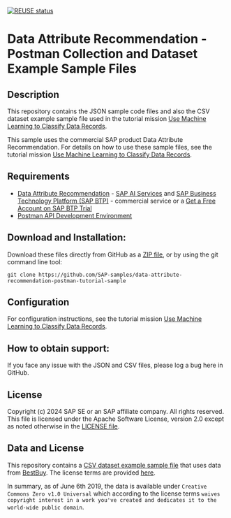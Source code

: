 <!--
SPDX-FileCopyrightText: 2024 SAP AI Services

SPDX-License-Identifier: Apache-2.0
-->

[![REUSE status](https://api.reuse.software/badge/github.com/SAP-samples/data-attribute-recommendation-postman-tutorial)](https://api.reuse.software/info/github.com/SAP-samples/data-attribute-recommendation-postman-tutorial)

# Data Attribute Recommendation - Postman Collection and Dataset Example Sample Files   

## Description

This repository contains the JSON sample code files and also the CSV dataset example sample file used in the tutorial mission [Use Machine Learning to Classify Data Records](https://developers.sap.com/mission.cp-aibus-data-attribute.html).

This sample uses the commercial SAP product Data Attribute Recommendation. For details on how to use these sample files, see the tutorial mission [Use Machine Learning to Classify Data Records](https://developers.sap.com/mission.cp-aibus-data-attribute.html).

## Requirements

- [Data Attribute Recommendation](https://help.sap.com/dar) - [SAP AI Services](https://help.sap.com/ais) and [SAP Business Technology Platform (SAP BTP)](https://help.sap.com/docs/btp) - commercial service or a [Get a Free Account on SAP BTP Trial](https://developers.sap.com/tutorials/hcp-create-trial-account.html) 
- [Postman API Development Environment](https://developers.sap.com/tutorials/api-tools-postman-install.html)

## Download and Installation:

Download these files directly from GitHub as a [ZIP file](https://github.com/SAP-samples/data-attribute-recommendation-postman-tutorial-sample/archive/master.zip), or by using the git command line tool:

    git clone https://github.com/SAP-samples/data-attribute-recommendation-postman-tutorial-sample
  
## Configuration

For configuration instructions, see the tutorial mission [Use Machine Learning to Classify Data Records](https://developers.sap.com/mission.cp-aibus-data-attribute.html).

## How to obtain support:

If you face any issue with the JSON and CSV files, please log a bug here in GitHub.

## License

Copyright (c) 2024 SAP SE or an SAP affiliate company. All rights reserved. This file is licensed under the Apache Software License, version 2.0 except as noted otherwise in the [LICENSE file](/LICENSE).

## Data and License

This repository contains a [CSV dataset example sample file](/Tutorial_Example_Dataset.csv) that uses data from [BestBuy](https://github.com/BestBuyAPIs/open-data-set/). The license terms are provided [here](https://github.com/BestBuyAPIs/open-data-set/blob/master/LICENSE).

In summary, as of June 6th 2019, the data is available under `Creative Commons Zero v1.0 Universal` which according to the license terms `waives copyright interest in a work you've created and dedicates it to the world-wide public domain`.
